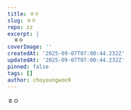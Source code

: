 ```yaml
---
title: ㅎㅇ
slug: ㅎㅇ
repo: zz
excerpt: |
  ㅎㅇ
coverImage: ''
createdAt: '2025-09-07T07:00:44.232Z'
updatedAt: '2025-09-07T07:00:44.232Z'
pinned: false
tags: []
author: choyoungwoo9
---
```

ㅎㅇ
